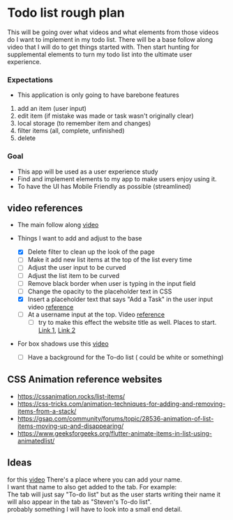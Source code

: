 # Todo list rough plan
This will be going over what videos and what elements from those videos do I want to implement in my todo list. There will be a base follow along video that I will do to get things started with. Then start hunting for supplemental elements to turn my todo list into the ultimate user experience.

### Expectations
* This application is only going to have barebone features
1. add an item (user input)
2. edit item (if mistake was made or task wasn't originally clear)
3. local storage (to remember item and changes)
4. filter items (all, complete, unfinished)
5. delete

### Goal
* This app will be used as a user experience study
* Find and implement elements to my app to make users enjoy using it.
* To have the UI has Mobile Friendly as possible (streamlined)

## video references
* The main follow along [video](https://www.youtube.com/watch?v=Ttf3CEsEwMQ)
    
* Things I want to add and adjust to the base
    - [x] Delete filter to clean up the look of the page
    - [ ] Make it add new list items at the top of the list every time
    - [ ] Adjust the user input to be curved
    - [ ] Adjust the list item to be curved
    - [ ] Remove black border when user is typing in the input field
    - [ ] Change the opacity to the placeholder text in CSS
    - [x] Insert a placeholder text that says "Add a Task" in the user input video [reference](https://www.youtube.com/watch?v=G0jO8kUrg-I)
    - [ ] At a username input at the top. Video [reference](https://www.youtube.com/watch?v=6eFwtaZf6zc)
        - [ ] try to make this effect the website title as well. Places to start. [Link 1](https://www.geeksforgeeks.org/how-to-dynamically-change-the-title-of-web-page-using-javascript/), [Link 2](https://stackoverflow.com/questions/71439735/javascript-how-to-change-page-title-with-user-input)
* For box shadows use this [video](https://www.youtube.com/watch?v=JB2TZco4i84)
    - [ ] Have a background for the To-do list ( could be white or something)

## CSS Animation reference websites
* https://cssanimation.rocks/list-items/
* https://css-tricks.com/animation-techniques-for-adding-and-removing-items-from-a-stack/
* https://gsap.com/community/forums/topic/28536-animation-of-list-items-moving-up-and-disappearing/
* https://www.geeksforgeeks.org/flutter-animate-items-in-list-using-animatedlist/


## Ideas
 for this [video](https://www.youtube.com/watch?v=6eFwtaZf6zc) There's a place where you can add your name.<br> I want that name to also get added to the tab. For example:<br> The tab will just say "To-do list" but as the user starts writing their name it will also appear in the tab as "Steven's To-do list".<br> probably something I will have to look into a small end detail. 